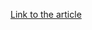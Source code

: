 [Link to the article](https://securityaffairs.com/183720/apt/phantomcaptcha-targets-ukraine-relief-groups-with-websocket-rat.html)
